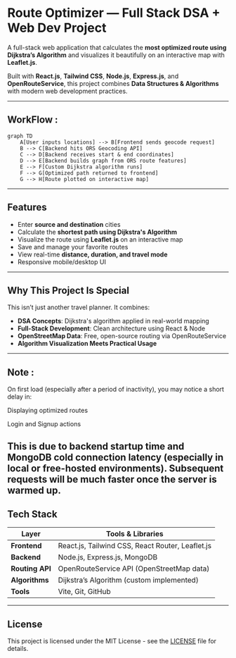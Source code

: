 # Route Optimizer — Full Stack DSA + Web Dev Project

A full-stack web application that calculates the **most optimized route using Dijkstra’s Algorithm** and visualizes it beautifully on an interactive map with **Leaflet.js**. 

Built with **React.js**, **Tailwind CSS**, **Node.js**, **Express.js**, and **OpenRouteService**, this project combines **Data Structures & Algorithms** with modern web development practices.

---
## WorkFlow :
```mermaid
graph TD
    A[User inputs locations] --> B[Frontend sends geocode request]
    B --> C[Backend hits ORS Geocoding API]
    C --> D[Backend receives start & end coordinates]
    D --> E[Backend builds graph from ORS route features]
    E --> F[Custom Dijkstra algorithm runs]
    F --> G[Optimized path returned to frontend]
    G --> H[Route plotted on interactive map]
```
---

##  Features

-  Enter **source and destination** cities
-  Calculate the **shortest path using Dijkstra's Algorithm**
-  Visualize the route using **Leaflet.js** on an interactive map
-  Save and manage your favorite routes 
-  View real-time **distance, duration, and travel mode**
-  Responsive mobile/desktop UI

---

##  Why This Project Is Special

This isn’t just another travel planner. It combines:
-  **DSA Concepts**: Dijkstra's algorithm applied in real-world mapping
-  **Full-Stack Development**: Clean architecture using React & Node
-  **OpenStreetMap Data**: Free, open-source routing via OpenRouteService
-  **Algorithm Visualization Meets Practical Usage**

---
## Note :
On first load (especially after a period of inactivity), you may notice a short delay in:

 Displaying optimized routes

 Login and Signup actions

This is due to backend startup time and MongoDB cold connection latency (especially in local or free-hosted environments).
Subsequent requests will be much faster once the server is warmed up. 
---

##  Tech Stack

| Layer        | Tools & Libraries                                   |
|--------------|-----------------------------------------------------|
| **Frontend** | React.js, Tailwind CSS, React Router, Leaflet.js    |
| **Backend**  | Node.js, Express.js, MongoDB                                 |
| **Routing API** | OpenRouteService API (OpenStreetMap data)       |
| **Algorithms** | Dijkstra’s Algorithm (custom implemented)         |
| **Tools**    | Vite, Git, GitHub                                   |

---
##  License

This project is licensed under the MIT License - see the [LICENSE](./LICENSE) file for details.

